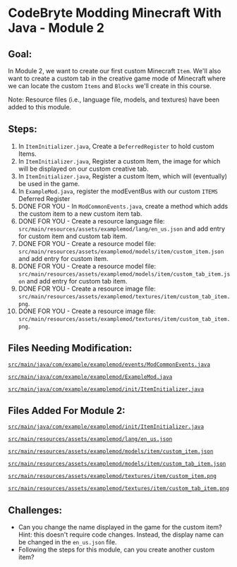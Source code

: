 # CodeBryte Modding Minecraft With Java - Module 2

## Goal:
In Module 2, we want to create our first custom Minecraft `Item`.  We'll also want to create a custom tab in the creative game mode of Minecraft where we can locate the custom `Items` and `Blocks` we'll create in this course.

Note: Resource files (i.e., language file, models, and textures) have been added to this module.

## Steps:
1. In `ItemInitializer.java`, Create a `DeferredRegister` to hold custom Items.
2. In `ItemInitializer.java`, Register a custom Item, the image for which will be displayed on our custom creative tab.
3. In `ItemInitializer.java`, Register a custom Item, which will (eventually) be used in the game.
4. In `ExampleMod.java`, register the modEventBus with our custom `ITEMS` Deferred Register
5. DONE FOR YOU - In `ModCommonEvents.java`, create a method which adds the custom item to a new custom item tab. 
6. DONE FOR YOU - Create a resource language file: `src/main/resources/assets/examplemod/lang/en_us.json` and add entry for custom item and custom tab item.
7. DONE FOR YOU - Create a resource model file: `src/main/resources/assets/examplemod/models/item/custom_item.json` and add entry for custom item.
8. DONE FOR YOU - Create a resource model file: `src/main/resources/assets/examplemod/models/item/custom_tab_item.json` and add entry for custom tab item.
9. DONE FOR YOU - Create a resource image file: `src/main/resources/assets/examplemod/textures/item/custom_tab_item.png`.
10. DONE FOR YOU - Create a resource image file: `src/main/resources/assets/examplemod/textures/item/custom_tab_item.png`.

## Files Needing Modification:

[`src/main/java/com/example/examplemod/events/ModCommonEvents.java`](https://github.com/codebryte/codeBryteMod01/blob/MODULE_02_END/src/main/java/com/example/examplemod/events/ModCommonEvents.java)

[`src/main/java/com/example/examplemod/ExampleMod.java`](https://github.com/codebryte/codeBryteMod01/blob/MODULE_02_END/src/main/java/com/example/examplemod/ExampleMod.java)

[`src/main/java/com/example/examplemod/init/ItemInitializer.java`](https://github.com/codebryte/codeBryteMod01/blob/MODULE_02_END/src/main/java/com/example/examplemod/init/ItemInitializer.java)

## Files Added For Module 2:

[`src/main/java/com/example/examplemod/init/ItemInitializer.java`](https://github.com/codebryte/codeBryteMod01/blob/MODULE_02_END/src/main/java/com/example/examplemod/init/ItemInitializer.java)

[`src/main/resources/assets/examplemod/lang/en_us.json`](https://github.com/codebryte/codeBryteMod01/blob/MODULE_02_END/src/main/resources/assets/examplemod/lang/en_us.json)

[`src/main/resources/assets/examplemod/models/item/custom_item.json`](https://github.com/codebryte/codeBryteMod01/blob/MODULE_02_END/src/main/resources/assets/examplemod/models/item/custom_item.json)

[`src/main/resources/assets/examplemod/models/item/custom_tab_item.json`](https://github.com/codebryte/codeBryteMod01/blob/MODULE_02_END/src/main/resources/assets/examplemod/models/item/custom_tab_item.json)

[`src/main/resources/assets/examplemod/textures/item/custom_item.png`](https://github.com/codebryte/codeBryteMod01/blob/MODULE_02_END/src/main/resources/assets/examplemod/textures/item/custom_item.png)

[`src/main/resources/assets/examplemod/textures/item/custom_tab_item.png`](https://github.com/codebryte/codeBryteMod01/blob/MODULE_02_END/src/main/resources/assets/examplemod/textures/item/custom_tab_item.png)

## Challenges:

* Can you change the name displayed in the game for the custom item?  Hint: this doesn't require code changes.  Instead, the display name can be changed in the  `en_us.json` file.
* Following the steps for this module, can you create another custom item?